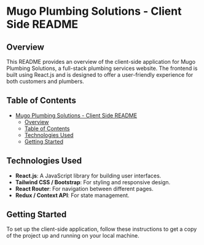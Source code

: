 # Mugo Plumbing Solutions - Client Side README

## Overview
This README provides an overview of the client-side application for Mugo Plumbing Solutions, a full-stack plumbing services website. The frontend is built using React.js and is designed to offer a user-friendly experience for both customers and plumbers.

## Table of Contents
- [Mugo Plumbing Solutions - Client Side README](#mugo-plumbing-solutions---client-side-readme)
  - [Overview](#overview)
  - [Table of Contents](#table-of-contents)
  - [Technologies Used](#technologies-used)
  - [Getting Started](#getting-started)

## Technologies Used
- **React.js**: A JavaScript library for building user interfaces.
- **Tailwind CSS / Bootstrap**: For styling and responsive design.
- **React Router**: For navigation between different pages.
- **Redux / Context API**: For state management.

## Getting Started
To set up the client-side application, follow these instructions to get a copy of the project up and running on your local machine.
